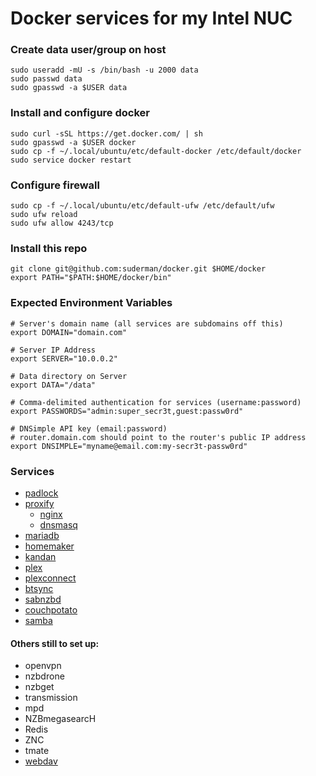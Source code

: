 # Docker services for my Intel NUC

### Create data user/group on host
```
sudo useradd -mU -s /bin/bash -u 2000 data
sudo passwd data
sudo gpasswd -a $USER data  
```

### Install and configure docker
```
sudo curl -sSL https://get.docker.com/ | sh
sudo gpasswd -a $USER docker  
sudo cp -f ~/.local/ubuntu/etc/default-docker /etc/default/docker  
sudo service docker restart  
```

### Configure firewall
```
sudo cp -f ~/.local/ubuntu/etc/default-ufw /etc/default/ufw  
sudo ufw reload  
sudo ufw allow 4243/tcp  
```

### Install this repo
```
git clone git@github.com:suderman/docker.git $HOME/docker
export PATH="$PATH:$HOME/docker/bin"
```

### Expected Environment Variables

```
# Server's domain name (all services are subdomains off this)  
export DOMAIN="domain.com"  

# Server IP Address  
export SERVER="10.0.0.2"

# Data directory on Server
export DATA="/data"

# Comma-delimited authentication for services (username:password)
export PASSWORDS="admin:super_secr3t,guest:passw0rd"

# DNSimple API key (email:password)
# router.domain.com should point to the router's public IP address
export DNSIMPLE="myname@email.com:my-secr3t-passw0rd"  
```

### Services

- [padlock](https://github.com/suderman/padlock)
- [proxify](https://github.com/suderman/proxify)
  - [nginx](http://nginx.org/)
  - [dnsmasq](http://www.thekelleys.org.uk/dnsmasq/doc.html)
- [mariadb](https://mariadb.org/)
- [homemaker](https://github.com/suderman/homemaker)
- [kandan](http://http://getkandan.com/)
- [plex](https://plex.tv/)
- [plexconnect](https://github.com/iBaa/PlexConnect)
- [btsync](https://www.getsync.com/)
- [sabnzbd](http://sabnzbd.org/)
- [couchpotato](https://couchpota.to/)
- [samba](https://www.samba.org/)

#### Others still to set up:
- openvpn
- nzbdrone
- nzbget
- transmission
- mpd
- NZBmegasearcH
- Redis
- ZNC
- tmate
- [webdav](http://httpd.apache.org/docs/2.2/mod/mod_dav.html)


